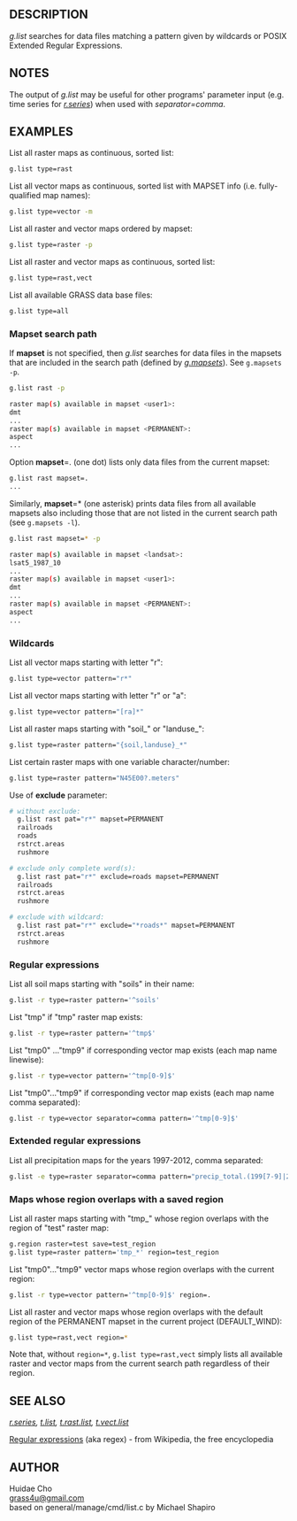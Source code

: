 ## DESCRIPTION

*g.list* searches for data files matching a pattern given by wildcards
or POSIX Extended Regular Expressions.

## NOTES

The output of *g.list* may be useful for other programs' parameter input
(e.g. time series for *[r.series](r.series.md)*) when used with
*separator=comma*.

## EXAMPLES

List all raster maps as continuous, sorted list:

```sh
g.list type=rast
```

List all vector maps as continuous, sorted list with MAPSET info (i.e.
fully-qualified map names):

```sh
g.list type=vector -m
```

List all raster and vector maps ordered by mapset:

```sh
g.list type=raster -p
```

List all raster and vector maps as continuous, sorted list:

```sh
g.list type=rast,vect
```

List all available GRASS data base files:

```sh
g.list type=all
```

### Mapset search path

If **mapset** is not specified, then *g.list* searches for data files in
the mapsets that are included in the search path (defined by
*[g.mapsets](g.mapsets.md)*). See `g.mapsets -p`.

```sh
g.list rast -p

raster map(s) available in mapset <user1>:
dmt
...
raster map(s) available in mapset <PERMANENT>:
aspect
...
```

Option **mapset**=. (one dot) lists only data files from the current
mapset:

```sh
g.list rast mapset=.
...
```

Similarly, **mapset**=\* (one asterisk) prints data files from all
available mapsets also including those that are not listed in the
current search path (see `g.mapsets -l`).

```sh
g.list rast mapset=* -p

raster map(s) available in mapset <landsat>:
lsat5_1987_10
...
raster map(s) available in mapset <user1>:
dmt
...
raster map(s) available in mapset <PERMANENT>:
aspect
...
```

### Wildcards

List all vector maps starting with letter "r":

```sh
g.list type=vector pattern="r*"
```

List all vector maps starting with letter "r" or "a":

```sh
g.list type=vector pattern="[ra]*"
```

List all raster maps starting with "soil\_" or "landuse\_":

```sh
g.list type=raster pattern="{soil,landuse}_*"
```

List certain raster maps with one variable character/number:

```sh
g.list type=raster pattern="N45E00?.meters"
```

Use of **exclude** parameter:

```sh
# without exclude:
  g.list rast pat="r*" mapset=PERMANENT
  railroads
  roads
  rstrct.areas
  rushmore

# exclude only complete word(s):
  g.list rast pat="r*" exclude=roads mapset=PERMANENT
  railroads
  rstrct.areas
  rushmore

# exclude with wildcard:
  g.list rast pat="r*" exclude="*roads*" mapset=PERMANENT
  rstrct.areas
  rushmore
```

### Regular expressions

List all soil maps starting with "soils" in their name:

```sh
g.list -r type=raster pattern='^soils'
```

List "tmp" if "tmp" raster map exists:

```sh
g.list -r type=raster pattern='^tmp$'
```

List "tmp0" ..."tmp9" if corresponding vector map exists (each map name
linewise):

```sh
g.list -r type=vector pattern='^tmp[0-9]$'
```

List "tmp0"..."tmp9" if corresponding vector map exists (each map name
comma separated):

```sh
g.list -r type=vector separator=comma pattern='^tmp[0-9]$'
```

### Extended regular expressions

List all precipitation maps for the years 1997-2012, comma separated:

```sh
g.list -e type=raster separator=comma pattern="precip_total.(199[7-9]|200[0-9]|201[0-2]).sum"
```

### Maps whose region overlaps with a saved region

List all raster maps starting with "tmp\_" whose region overlaps with
the region of "test" raster map:

```sh
g.region raster=test save=test_region
g.list type=raster pattern='tmp_*' region=test_region
```

List "tmp0"..."tmp9" vector maps whose region overlaps with the current
region:

```sh
g.list -r type=vector pattern='^tmp[0-9]$' region=.
```

List all raster and vector maps whose region overlaps with the default
region of the PERMANENT mapset in the current project (DEFAULT_WIND):

```sh
g.list type=rast,vect region=*
```

Note that, without `region=*`, `g.list type=rast,vect` simply lists all
available raster and vector maps from the current search path regardless
of their region.

## SEE ALSO

*[r.series](r.series.md), [t.list](t.list.md),
[t.rast.list](t.rast.list.md), [t.vect.list](t.vect.list.md)*

[Regular expressions](https://en.wikipedia.org/wiki/Regular_expression)
(aka regex) - from Wikipedia, the free encyclopedia

## AUTHOR

Huidae Cho  
<grass4u@gmail.com>  
based on general/manage/cmd/list.c by Michael Shapiro
